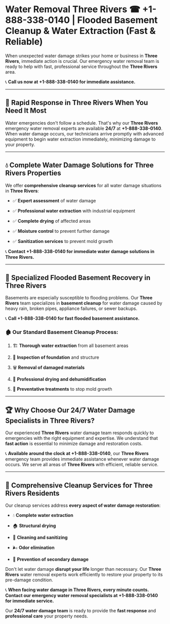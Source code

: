 # Water Removal Three Rivers ☎ +1-888-338-0140 | Flooded Basement Cleanup & Water Extraction (Fast & Reliable)

When unexpected water damage strikes your home or business in **Three Rivers**, immediate action is crucial. Our emergency water removal team is ready to help with fast, professional service throughout the **Three Rivers** area. 

📞 **Call us now at +1-888-338-0140 for immediate assistance.**
---
## 🚀 Rapid Response in Three Rivers When You Need It Most
Water emergencies don't follow a schedule. That's why our **Three Rivers** emergency water removal experts are available **24/7** at **+1-888-338-0140**. When water damage occurs, our technicians arrive promptly with advanced equipment to begin water extraction immediately, minimizing damage to your property.
---
## 💧 Complete Water Damage Solutions for Three Rivers Properties
We offer **comprehensive cleanup services** for all water damage situations in **Three Rivers**:
- ✅ **Expert assessment** of water damage  
- ✅ **Professional water extraction** with industrial equipment  
- ✅ **Complete drying** of affected areas  
- ✅ **Moisture control** to prevent further damage  
- ✅ **Sanitization services** to prevent mold growth  
📞 **Contact +1-888-338-0140 for immediate water damage solutions in Three Rivers.**
---
## 🌊 Specialized Flooded Basement Recovery in Three Rivers
Basements are especially susceptible to flooding problems. Our **Three Rivers** team specializes in **basement cleanup** for water damage caused by heavy rain, broken pipes, appliance failures, or sewer backups. 
📞 **Call +1-888-338-0140 for fast flooded basement assistance.**
### 🏚️ Our Standard Basement Cleanup Process:
1. 🏗️ **Thorough water extraction** from all basement areas  
2. 🔎 **Inspection of foundation** and structure  
3. 🗑️ **Removal of damaged materials**  
4. 💨 **Professional drying and dehumidification**  
5. 🚫 **Preventative treatments** to stop mold growth  
---
## 🏆 Why Choose Our 24/7 Water Damage Specialists in Three Rivers?
Our experienced **Three Rivers** water damage team responds quickly to emergencies with the right equipment and expertise. We understand that **fast action** is essential to minimize damage and restoration costs.
📞 **Available around the clock at +1-888-338-0140**, our **Three Rivers** emergency team provides immediate assistance whenever water damage occurs. We serve all areas of **Three Rivers** with efficient, reliable service.
---
## 🧹 Comprehensive Cleanup Services for Three Rivers Residents
Our cleanup services address **every aspect of water damage restoration**:
- 💧 **Complete water extraction**  
- 🏠 **Structural drying**  
- 🧼 **Cleaning and sanitizing**  
- 🌬️ **Odor elimination**  
- 🚫 **Prevention of secondary damage**  
Don't let water damage **disrupt your life** longer than necessary. Our **Three Rivers** water removal experts work efficiently to restore your property to its pre-damage condition.
📞 **When facing water damage in Three Rivers, every minute counts. Contact our emergency water removal specialists at +1-888-338-0140 for immediate service.**
Our **24/7 water damage team** is ready to provide the **fast response** and **professional care** your property needs.

